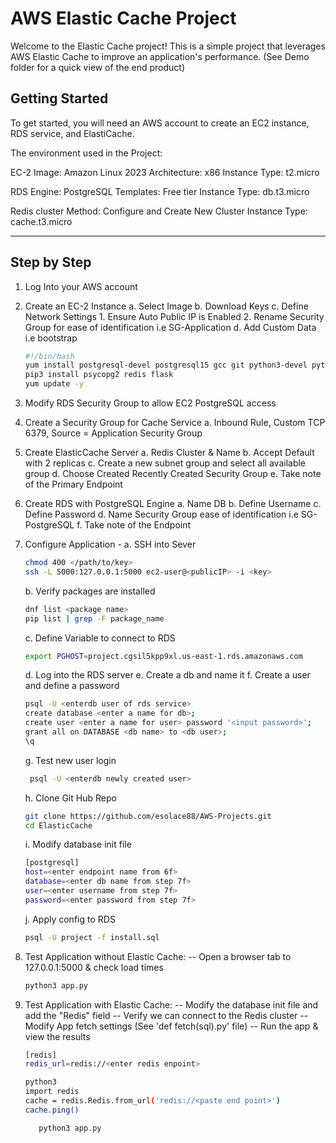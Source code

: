 # AWS Elastic Cache Project

Welcome to the Elastic Cache project! This is a simple project that leverages AWS Elastic Cache to improve an application's performance. (See Demo folder for a quick view of the end product)

## Getting Started

To get started, you will need an AWS account to create an EC2 instance, RDS service, and ElastiCache.

The environment used in the Project:

EC-2
  Image: Amazon Linux 2023
  Architecture: x86
  Instance Type: t2.micro

RDS
  Engine: PostgreSQL
  Templates: Free tier
  Instance Type: db.t3.micro

Redis cluster
  Method: Configure and Create New Cluster
  Instance Type: cache.t3.micro

-------------

## Step by Step 

1. Log Into your AWS account

2. Create an EC-2 Instance 
	a. Select Image 
	b. Download Keys
	c. Define Network Settings
		1. Ensure Auto Public IP is Enabled
		2. Rename Security Group for ease of identification i.e SG-Application
	d. Add Custom Data i.e bootstrap
      ```bash
      #!/bin/bash
      yum install postgresql-devel postgresql15 gcc git python3-devel python3-pip -y 
      pip3 install psycopg2 redis flask
      yum update -y      
      ```

3. Modify RDS Security Group to allow EC2 PostgreSQL access

4. Create a Security Group for Cache Service
	a. Inbound Rule, Custom TCP 6379, Source = Application Security Group
      
5. Create ElasticCache Server 
	a. Redis Cluster & Name
	b. Accept Default with 2 replicas
	c. Create a new subnet group and select all available group
	d. Choose Created Recently Created Security Group
	e. Take note of the Primary Endpoint

6. Create RDS with PostgreSQL Engine
	a. Name DB
	b. Define Username
	c. Define Password
	d. Name Security Group ease of identification i.e SG-PostgreSQL
	f. Take note of the Endpoint

7. Configure Application -
	a. SSH into Sever
      ```bash
      chmod 400 </path/to/key>
      ssh -L 5000:127.0.0.1:5000 ec2-user@<publicIP> -i <key>
      ```
	b. Verify packages are installed
      ```bash
      dnf list <package name>
      pip list | grep -F package_name
      ```
	c. Define Variable to connect to RDS
      ```bash
      export PGHOST=project.cgsil5kpp9xl.us-east-1.rds.amazonaws.com
      ```
	d. Log into the RDS server
	e. Create a db and name it
	f. Create a user and define a password
      ```bash
      psql -U <enterdb user of rds service>
      create database <enter a name for db>;
      create user <enter a name for user> password '<input password>';
      grant all on DATABASE <db name> to <db user>;
      \q
      ```
	g. Test new user login
      ```bash
       psql -U <enterdb newly created user>
      ```
	h. Clone Git Hub Repo
      ```bash
      git clone https://github.com/esolace88/AWS-Projects.git
      cd ElasticCache
      ```
	i. Modify database init file
      ```bash
      [postgresql]
      host=<enter endpoint name from 6f>
      database=<enter db name from step 7f>
      user=<enter username from step 7f>
      password=<enter password from step 7f>

      ```
	j. Apply config to RDS
      ```bash
      psql -U project -f install.sql
      ```
8. Test Application without Elastic Cache:
-- Open a browser tab to 127.0.0.1:5000 & check load times 
   ```bash
   python3 app.py
   ```
9. Test Application with Elastic Cache:
-- Modify the database init file and add the "Redis" field
-- Verify we can connect to the Redis cluster
-- Modify App fetch settings (See 'def fetch(sql).py' file)
-- Run the app & view the results
     
   	 ```bash
	[redis]
	redis_url=redis://<enter redis enpoint>

	python3
   	import redis
	cache = redis.Redis.from_url('redis://<paste end point>')
	cache.ping()

    	python3 app.py
   	```

